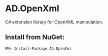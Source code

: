 # AD.OpenXml
C# extension library for OpenXML manipulation.
## Install from NuGet:
```
PM> Install-Package AD.OpenXml
```
